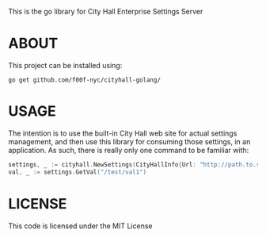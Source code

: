 This is the go library for City Hall Enterprise Settings Server

# ABOUT

 This project can be installed using:

```
go get github.com/f00f-nyc/cityhall-golang/
````

# USAGE

 The intention is to use the built-in City Hall web site for actual
 settings management, and then use this library for consuming those
 settings, in an application.  As such, there is really only one
 command to be familiar with:

```go
settings, _ := cityhall.NewSettings(CityHallInfo{Url: "http://path.to.server/api"})
val, _ := settings.GetVal("/test/val1")
```

# LICENSE

This code is licensed under the MIT License


